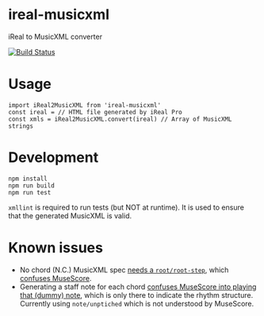 # ireal-musicxml

iReal to MusicXML converter

[![Build Status](https://travis-ci.org/infojunkie/ireal-musicxml.svg?branch=main)](https://travis-ci.org/infojunkie/ireal-musicxml)

# Usage

```
import iReal2MusicXML from 'ireal-musicxml'
const ireal = // HTML file generated by iReal Pro
const xmls = iReal2MusicXML.convert(ireal) // Array of MusicXML strings
```

# Development

```
npm install
npm run build
npm run test
```

`xmllint` is required to run tests (but NOT at runtime). It is used to ensure that the generated MusicXML is valid.

# Known issues
- No chord (N.C.) MusicXML spec [needs a `root/root-step`](https://forums.makemusic.com/viewtopic.php?f=12&t=2476#p9099), which [confuses MuseScore](https://musescore.org/en/node/313008).
- Generating a staff note for each chord [confuses MuseScore into playing that (dummy) note](https://musescore.org/en/node/313008), which is only there to indicate the rhythm structure. Currently using `note/unptiched` which is not understood by MuseScore.

